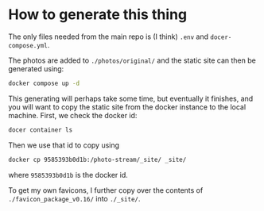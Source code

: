 # How to generate this thing

The only files needed from the main repo is (I think) `.env` and `docer-compose.yml`.

The photos are added to `./photos/original/` and the static site can then be generated
using:

```bash
docker compose up -d
```

This generating will perhaps take some time, but eventually it finishes, and you will
want to copy the static site from the docker instance to the local machine. First, we
check the docker id:

```bash
docer container ls
```

Then we use that id to copy using

```bash
docker cp 9585393b0d1b:/photo-stream/_site/ _site/
```

where `9585393b0d1b` is the docker id.

To get my own favicons, I further copy over the contents of `./favicon_package_v0.16/`
into `./_site/`.
